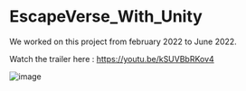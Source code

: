 # EscapeVerse_With_Unity

We worked on this project from february 2022 to June 2022.

Watch the trailer here : https://youtu.be/kSUVBbRKov4

![image](https://user-images.githubusercontent.com/86797369/199843732-7c23825e-93b3-44b8-ad66-bcf6712dedff.png)
